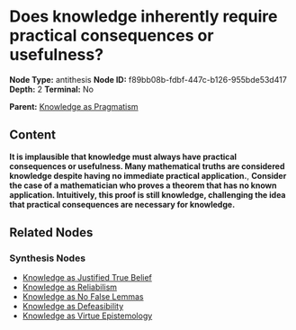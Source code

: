 # Does knowledge inherently require practical consequences or usefulness?

**Node Type:** antithesis
**Node ID:** f89bb08b-fdbf-447c-b126-955bde53d417
**Depth:** 2
**Terminal:** No

**Parent:** [Knowledge as Pragmatism](knowledge-as-pragmatism-thesis-809d9692-c145-4622-889b-65edccbfde29.md)

## Content

**It is implausible that knowledge must always have practical consequences or usefulness. Many mathematical truths are considered knowledge despite having no immediate practical application.**, **Consider the case of a mathematician who proves a theorem that has no known application. Intuitively, this proof is still knowledge, challenging the idea that practical consequences are necessary for knowledge.**

## Related Nodes

### Synthesis Nodes

- [Knowledge as Justified True Belief](knowledge-as-justified-true-belief-synthesis-8240a435-7c18-493a-a1ca-962c4cb23c5f.md)
- [Knowledge as Reliabilism](knowledge-as-reliabilism-synthesis-74ee04f3-3927-469a-bac0-1af029819eb6.md)
- [Knowledge as No False Lemmas](knowledge-as-no-false-lemmas-synthesis-23d08782-2576-4ec3-93c7-be5741cab2a2.md)
- [Knowledge as Defeasibility](knowledge-as-defeasibility-synthesis-26e1618e-aeed-4a0f-a229-0fc6fcc0a36b.md)
- [Knowledge as Virtue Epistemology](knowledge-as-virtue-epistemology-synthesis-7b8898d4-42ea-4f45-93a4-b600fd99d688.md)
